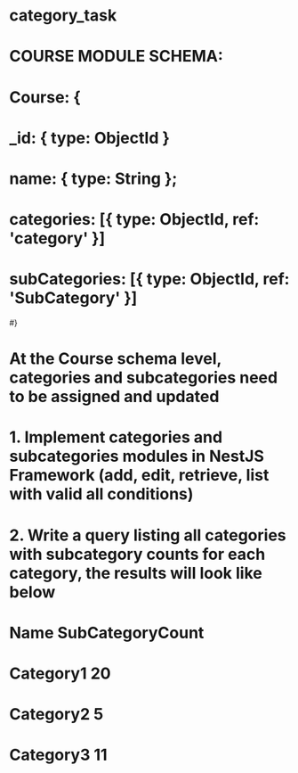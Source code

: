 # category_task



# COURSE MODULE SCHEMA:
# Course: {
#    _id: { type: ObjectId }
#     name: { type: String };
#     categories: [{ type: ObjectId, ref: 'category' }]
#      subCategories: [{ type: ObjectId, ref: 'SubCategory' }]
#}

# At the Course schema level, categories and subcategories need to be assigned and updated
# 1. Implement categories and subcategories modules in NestJS Framework (add, edit, retrieve, list with valid all conditions) 
# 2. Write a query listing all categories with subcategory counts for each category, the results will look like below

# Name	     SubCategoryCount
# Category1	 20
# Category2	 5
# Category3	 11
